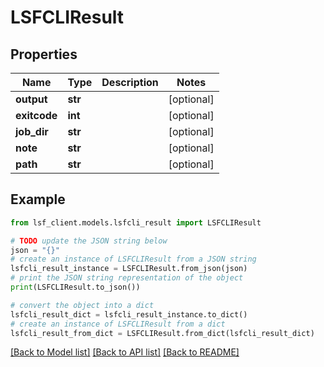 # LSFCLIResult


## Properties

Name | Type | Description | Notes
------------ | ------------- | ------------- | -------------
**output** | **str** |  | [optional] 
**exitcode** | **int** |  | [optional] 
**job_dir** | **str** |  | [optional] 
**note** | **str** |  | [optional] 
**path** | **str** |  | [optional] 

## Example

```python
from lsf_client.models.lsfcli_result import LSFCLIResult

# TODO update the JSON string below
json = "{}"
# create an instance of LSFCLIResult from a JSON string
lsfcli_result_instance = LSFCLIResult.from_json(json)
# print the JSON string representation of the object
print(LSFCLIResult.to_json())

# convert the object into a dict
lsfcli_result_dict = lsfcli_result_instance.to_dict()
# create an instance of LSFCLIResult from a dict
lsfcli_result_from_dict = LSFCLIResult.from_dict(lsfcli_result_dict)
```
[[Back to Model list]](../README.md#documentation-for-models) [[Back to API list]](../README.md#documentation-for-api-endpoints) [[Back to README]](../README.md)


